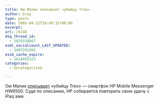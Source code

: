 ```yaml
---
title: Ом Малик описывает «убийцу Treo»
author: Gray
type: posts
date: 2005-08-21T19:49:32+00:00
excerpt:
url: /6148
dsq_thread_id:
  - 1829334667
esml_socialcount_LAST_UPDATED:
  - 1497291603
essb_cache_expire:
  - 1614492523
categories:
  - Uncategorized

---
```








Ом Малик [описывает][1] &#171;убийцу Treo&#187; &#8212; смартфон HP Mobile Messenger HW6500. Судя по описанию, HP собирается повторить свою удачу с iPaq\`ами.

 [1]: http://gigaom.com/2005/08/21/move-over-treo-hp-mobile-messenger-is-here/